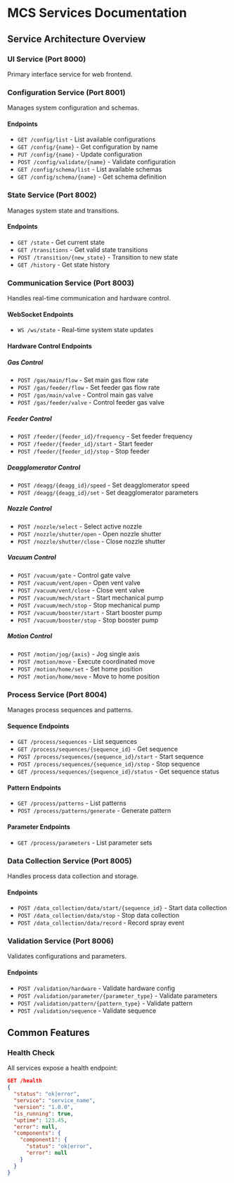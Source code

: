 # MCS Services Documentation

## Service Architecture Overview

### UI Service (Port 8000)

Primary interface service for web frontend.

### Configuration Service (Port 8001)

Manages system configuration and schemas.

#### Endpoints

- `GET /config/list` - List available configurations
- `GET /config/{name}` - Get configuration by name
- `PUT /config/{name}` - Update configuration
- `POST /config/validate/{name}` - Validate configuration
- `GET /config/schema/list` - List available schemas
- `GET /config/schema/{name}` - Get schema definition

### State Service (Port 8002)

Manages system state and transitions.

#### Endpoints

- `GET /state` - Get current state
- `GET /transitions` - Get valid state transitions
- `POST /transition/{new_state}` - Transition to new state
- `GET /history` - Get state history

### Communication Service (Port 8003)

Handles real-time communication and hardware control.

#### WebSocket Endpoints

- `WS /ws/state` - Real-time system state updates

#### Hardware Control Endpoints

##### Gas Control

- `POST /gas/main/flow` - Set main gas flow rate
- `POST /gas/feeder/flow` - Set feeder gas flow rate
- `POST /gas/main/valve` - Control main gas valve
- `POST /gas/feeder/valve` - Control feeder gas valve

##### Feeder Control

- `POST /feeder/{feeder_id}/frequency` - Set feeder frequency
- `POST /feeder/{feeder_id}/start` - Start feeder
- `POST /feeder/{feeder_id}/stop` - Stop feeder

##### Deagglomerator Control

- `POST /deagg/{deagg_id}/speed` - Set deagglomerator speed
- `POST /deagg/{deagg_id}/set` - Set deagglomerator parameters

##### Nozzle Control

- `POST /nozzle/select` - Select active nozzle
- `POST /nozzle/shutter/open` - Open nozzle shutter
- `POST /nozzle/shutter/close` - Close nozzle shutter

##### Vacuum Control

- `POST /vacuum/gate` - Control gate valve
- `POST /vacuum/vent/open` - Open vent valve
- `POST /vacuum/vent/close` - Close vent valve
- `POST /vacuum/mech/start` - Start mechanical pump
- `POST /vacuum/mech/stop` - Stop mechanical pump
- `POST /vacuum/booster/start` - Start booster pump
- `POST /vacuum/booster/stop` - Stop booster pump

##### Motion Control

- `POST /motion/jog/{axis}` - Jog single axis
- `POST /motion/move` - Execute coordinated move
- `POST /motion/home/set` - Set home position
- `POST /motion/home/move` - Move to home position

### Process Service (Port 8004)

Manages process sequences and patterns.

#### Sequence Endpoints

- `GET /process/sequences` - List sequences
- `GET /process/sequences/{sequence_id}` - Get sequence
- `POST /process/sequences/{sequence_id}/start` - Start sequence
- `POST /process/sequences/{sequence_id}/stop` - Stop sequence
- `GET /process/sequences/{sequence_id}/status` - Get sequence status

#### Pattern Endpoints

- `GET /process/patterns` - List patterns
- `POST /process/patterns/generate` - Generate pattern

#### Parameter Endpoints

- `GET /process/parameters` - List parameter sets

### Data Collection Service (Port 8005)

Handles process data collection and storage.

#### Endpoints

- `POST /data_collection/data/start/{sequence_id}` - Start data collection
- `POST /data_collection/data/stop` - Stop data collection
- `POST /data_collection/data/record` - Record spray event

### Validation Service (Port 8006)

Validates configurations and parameters.

#### Endpoints

- `POST /validation/hardware` - Validate hardware config
- `POST /validation/parameter/{parameter_type}` - Validate parameters
- `POST /validation/pattern/{pattern_type}` - Validate pattern
- `POST /validation/sequence` - Validate sequence

## Common Features

### Health Check

All services expose a health endpoint:

```json
GET /health
{
  "status": "ok|error",
  "service": "service_name",
  "version": "1.0.0",
  "is_running": true,
  "uptime": 123.45,
  "error": null,
  "components": {
    "component1": {
      "status": "ok|error",
      "error": null
    }
  }
}
```
